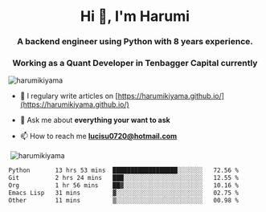 <h1 align="center">Hi 👋, I'm Harumi</h1>
<h3 align="center">A backend engineer using <b>Python</b> with 8 years experience.</h3>
<h3 align="center">Working as a Quant Developer in <b>Tenbagger Capital</b> currently</h3>

<p align="left"> <img src="https://komarev.com/ghpvc/?username=harumikiyama" alt="harumikiyama" /> </p>


- 📝 I regulary write articles on [https://harumikiyama.github.io/](https://harumikiyama.github.io/)

- 💬 Ask me about **everything your want to ask**

- 📫 How to reach me **lucisu0720@hotmail.com**

<p>&nbsp;<img align="center" src="https://github-readme-stats.vercel.app/api?username=harumikiyama&show_icons=true" alt="harumikiyama" /></p>


<!--START_SECTION:waka-->

```txt
Python       13 hrs 53 mins  ██████████████████░░░░░░░   72.56 %
Git          2 hrs 24 mins   ███░░░░░░░░░░░░░░░░░░░░░░   12.55 %
Org          1 hr 56 mins    ██▓░░░░░░░░░░░░░░░░░░░░░░   10.16 %
Emacs Lisp   31 mins         ▓░░░░░░░░░░░░░░░░░░░░░░░░   02.75 %
Other        11 mins         ▒░░░░░░░░░░░░░░░░░░░░░░░░   00.98 %
```

<!--END_SECTION:waka-->
